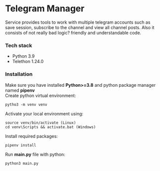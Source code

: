 # Telegram Manager
Service provides tools to work with multiple telegram accounts such as save session, subscribe to the channel and view all channel posts. Also it consists of not really bad logic? friendly and understandable code.

### Tech stack
- Python 3.9
- Telethon 1.24.0

### Installation
Make sure you have installed **Python>=3.8** and python package manager named **pipenv**  
Create python virtual environment:  
```
pytho3 -m venv venv
```
Activate your local environment using:
```
source venv/bin/activate (Linux)
cd venv\Scripts && activate.bat (Windows)
```
Install required packages:  
```
pipenv install
``` 
Run **main.py** file with python:
```
python3 main.py
```
